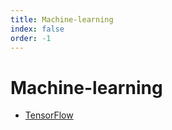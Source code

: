 ```yaml
---
title: Machine-learning
index: false
order: -1
---
```


# Machine-learning

- [TensorFlow](./tensorflow.md)